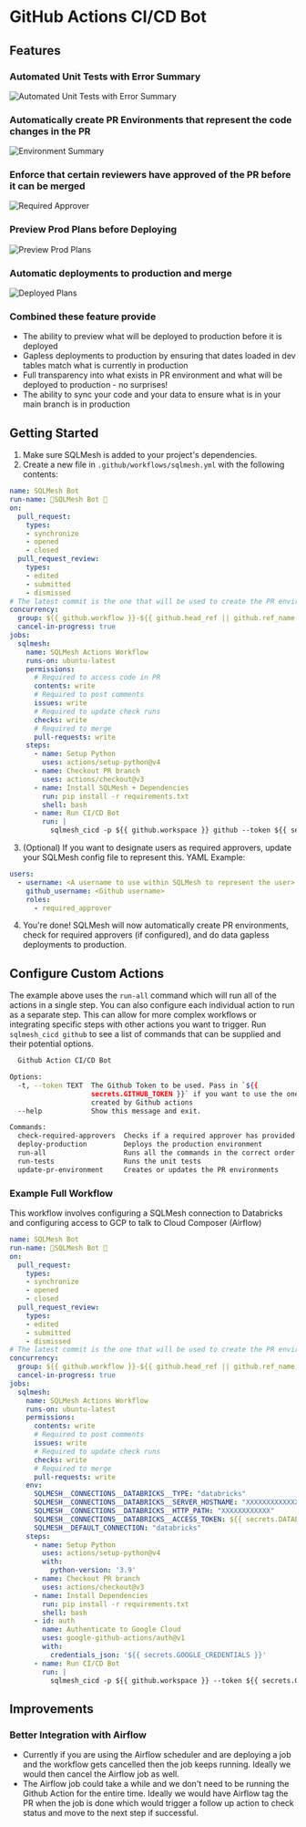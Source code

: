 # GitHub Actions CI/CD Bot

## Features
### Automated Unit Tests with Error Summary
![Automated Unit Tests with Error Summary](images/github_test_summary.png)
### Automatically create PR Environments that represent the code changes in the PR
![Environment Summary](images/github_env_summary.png)
### Enforce that certain reviewers have approved of the PR before it can be merged
![Required Approver](images/github_reviewers.png)
### Preview Prod Plans before Deploying
![Preview Prod Plans](images/github_prod_plan_preview.png)
### Automatic deployments to production and merge
![Deployed Plans](images/github_deployed_plans.png)

### Combined these feature provide
* The ability to preview what will be deployed to production before it is deployed
* Gapless deployments to production by ensuring that dates loaded in dev tables match what is currently in production
* Full transparency into what exists in PR environment and what will be deployed to production - no surprises!
* The ability to sync your code and your data to ensure what is in your main branch is in production

## Getting Started
1. Make sure SQLMesh is added to your project's dependencies.
2. Create a new file in `.github/workflows/sqlmesh.yml` with the following contents:
```yaml
name: SQLMesh Bot
run-name: 🚀SQLMesh Bot 🚀
on:
  pull_request:
    types:
    - synchronize
    - opened
    - closed
  pull_request_review:
    types:
    - edited
    - submitted
    - dismissed
# The latest commit is the one that will be used to create the PR environment and deploy to production
concurrency:
  group: ${{ github.workflow }}-${{ github.head_ref || github.ref_name }}
  cancel-in-progress: true
jobs:
  sqlmesh:
    name: SQLMesh Actions Workflow
    runs-on: ubuntu-latest
    permissions:
      # Required to access code in PR
      contents: write
      # Required to post comments
      issues: write
      # Required to update check runs
      checks: write
      # Required to merge
      pull-requests: write
    steps:
      - name: Setup Python
        uses: actions/setup-python@v4
      - name: Checkout PR branch
        uses: actions/checkout@v3
      - name: Install SQLMesh + Dependencies
        run: pip install -r requirements.txt
        shell: bash
      - name: Run CI/CD Bot
        run: |
          sqlmesh_cicd -p ${{ github.workspace }} github --token ${{ secrets.GITHUB_TOKEN }} run-all
```
3. (Optional) If you want to designate users as required approvers, update your SQLMesh config file to represent this. YAML Example:
```yaml
users:
  - username: <A username to use within SQLMesh to represent the user>
    github_username: <Github username>
    roles:
      - required_approver
```
4. You're done! SQLMesh will now automatically create PR environments, check for required approvers (if configured), and do data gapless deployments to production.

## Configure Custom Actions
The example above uses the `run-all` command which will run all of the actions in a single step. You can also configure each individual action to run as a separate step. This can allow for more complex workflows or integrating specific steps with other actions you want to trigger. Run `sqlmesh_cicd github` to see a list of commands that can be supplied and their potential options.
```bash
  Github Action CI/CD Bot

Options:
  -t, --token TEXT  The Github Token to be used. Pass in `${{
                    secrets.GITHUB_TOKEN }}` if you want to use the one
                    created by Github actions
  --help            Show this message and exit.

Commands:
  check-required-approvers  Checks if a required approver has provided...
  deploy-production         Deploys the production environment
  run-all                   Runs all the commands in the correct order.
  run-tests                 Runs the unit tests
  update-pr-environment     Creates or updates the PR environments
```

### Example Full Workflow
This workflow involves configuring a SQLMesh connection to Databricks and configuring access to GCP to talk to Cloud Composer (Airflow)
```yaml
name: SQLMesh Bot
run-name: 🚀SQLMesh Bot 🚀
on:
  pull_request:
    types:
    - synchronize
    - opened
    - closed
  pull_request_review:
    types:
    - edited
    - submitted
    - dismissed
# The latest commit is the one that will be used to create the PR environment and deploy to production
concurrency:
  group: ${{ github.workflow }}-${{ github.head_ref || github.ref_name }}
  cancel-in-progress: true
jobs:
  sqlmesh:
    name: SQLMesh Actions Workflow
    runs-on: ubuntu-latest
    permissions:
      contents: write
      # Required to post comments
      issues: write
      # Required to update check runs
      checks: write
      # Required to merge
      pull-requests: write
    env:
      SQLMESH__CONNECTIONS__DATABRICKS__TYPE: "databricks"
      SQLMESH__CONNECTIONS__DATABRICKS__SERVER_HOSTNAME: "XXXXXXXXXXXXXXX"
      SQLMESH__CONNECTIONS__DATABRICKS__HTTP_PATH: "XXXXXXXXXXXX"
      SQLMESH__CONNECTIONS__DATABRICKS__ACCESS_TOKEN: ${{ secrets.DATABRICKS_TOKEN }}
      SQLMESH__DEFAULT_CONNECTION: "databricks"
    steps:
      - name: Setup Python
        uses: actions/setup-python@v4
        with:
          python-version: '3.9'
      - name: Checkout PR branch
        uses: actions/checkout@v3
      - name: Install Dependencies
        run: pip install -r requirements.txt
        shell: bash
      - id: auth
        name: Authenticate to Google Cloud
        uses: google-github-actions/auth@v1
        with:
          credentials_json: '${{ secrets.GOOGLE_CREDENTIALS }}'
      - name: Run CI/CD Bot
        run: |
          sqlmesh_cicd -p ${{ github.workspace }} --token ${{ secrets.GITHUB_TOKEN }} run-all
```

## Improvements
### Better Integration with Airflow
* Currently if you are using the Airflow scheduler and are deploying a job and the workflow gets cancelled then
the job keeps running. Ideally we would then cancel the Airflow job as well.
* The Airflow job could take a while and we don't need to be running the Github Action for the entire time. Ideally
we would have Airflow tag the PR when the job is done which would trigger a follow up action to check status and 
move to the next step if successful. 